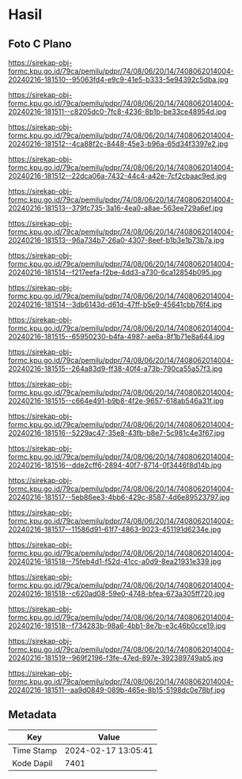 # Hasil

## Foto C Plano

https://sirekap-obj-formc.kpu.go.id/79ca/pemilu/pdpr/74/08/06/20/14/7408062014004-20240216-181510--95063fd4-e9c9-41e5-b333-5e94392c5dba.jpg

https://sirekap-obj-formc.kpu.go.id/79ca/pemilu/pdpr/74/08/06/20/14/7408062014004-20240216-181511--c8205dc0-7fc8-4236-8b1b-be33ce48954d.jpg

https://sirekap-obj-formc.kpu.go.id/79ca/pemilu/pdpr/74/08/06/20/14/7408062014004-20240216-181512--4ca88f2c-8448-45e3-b96a-65d34f3397e2.jpg

https://sirekap-obj-formc.kpu.go.id/79ca/pemilu/pdpr/74/08/06/20/14/7408062014004-20240216-181512--22dca06a-7432-44c4-a42e-7cf2cbaac9ed.jpg

https://sirekap-obj-formc.kpu.go.id/79ca/pemilu/pdpr/74/08/06/20/14/7408062014004-20240216-181513--379fc735-3a16-4ea0-a8ae-563ee729a6ef.jpg

https://sirekap-obj-formc.kpu.go.id/79ca/pemilu/pdpr/74/08/06/20/14/7408062014004-20240216-181513--96a734b7-26a0-4307-8eef-b1b3e1b73b7a.jpg

https://sirekap-obj-formc.kpu.go.id/79ca/pemilu/pdpr/74/08/06/20/14/7408062014004-20240216-181514--f217eefa-f2be-4dd3-a730-6ca12854b095.jpg

https://sirekap-obj-formc.kpu.go.id/79ca/pemilu/pdpr/74/08/06/20/14/7408062014004-20240216-181514--3db6143d-d61d-47ff-b5e9-45641cbb76f4.jpg

https://sirekap-obj-formc.kpu.go.id/79ca/pemilu/pdpr/74/08/06/20/14/7408062014004-20240216-181515--65950230-b4fa-4987-ae6a-8f1b71e8a644.jpg

https://sirekap-obj-formc.kpu.go.id/79ca/pemilu/pdpr/74/08/06/20/14/7408062014004-20240216-181515--264a83d9-ff38-40f4-a73b-790ca55a57f3.jpg

https://sirekap-obj-formc.kpu.go.id/79ca/pemilu/pdpr/74/08/06/20/14/7408062014004-20240216-181515--c664e491-b9b8-4f2e-9657-618ab546a31f.jpg

https://sirekap-obj-formc.kpu.go.id/79ca/pemilu/pdpr/74/08/06/20/14/7408062014004-20240216-181516--5229ac47-35e8-43fb-b8e7-5c981c4e3f67.jpg

https://sirekap-obj-formc.kpu.go.id/79ca/pemilu/pdpr/74/08/06/20/14/7408062014004-20240216-181516--dde2cff6-2894-40f7-8714-0f3446f8d14b.jpg

https://sirekap-obj-formc.kpu.go.id/79ca/pemilu/pdpr/74/08/06/20/14/7408062014004-20240216-181517--5eb86ee3-4bb6-429c-8587-4d6e89523797.jpg

https://sirekap-obj-formc.kpu.go.id/79ca/pemilu/pdpr/74/08/06/20/14/7408062014004-20240216-181517--11586d91-61f7-4863-9023-451191d6234e.jpg

https://sirekap-obj-formc.kpu.go.id/79ca/pemilu/pdpr/74/08/06/20/14/7408062014004-20240216-181518--75feb4d1-f52d-41cc-a0d9-8ea21931e339.jpg

https://sirekap-obj-formc.kpu.go.id/79ca/pemilu/pdpr/74/08/06/20/14/7408062014004-20240216-181518--c620ad08-59e0-4748-bfea-673a305ff720.jpg

https://sirekap-obj-formc.kpu.go.id/79ca/pemilu/pdpr/74/08/06/20/14/7408062014004-20240216-181518--f734283b-98a6-4bb1-8e7b-e3c46b0cce19.jpg

https://sirekap-obj-formc.kpu.go.id/79ca/pemilu/pdpr/74/08/06/20/14/7408062014004-20240216-181519--969f2196-f3fe-47ed-897e-392389749ab5.jpg

https://sirekap-obj-formc.kpu.go.id/79ca/pemilu/pdpr/74/08/06/20/14/7408062014004-20240216-181511--aa9d0849-089b-465e-8b15-5198dc0e78bf.jpg


## Metadata

| Key        | Value               |
| ---------- | ------------------- |
| Time Stamp | 2024-02-17 13:05:41 |
| Kode Dapil | 7401                |



